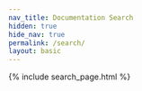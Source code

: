 ```yaml
---
nav_title: Documentation Search
hidden: true
hide_nav: true
permalink: /search/
layout: basic
---
```



{% include search_page.html %}
